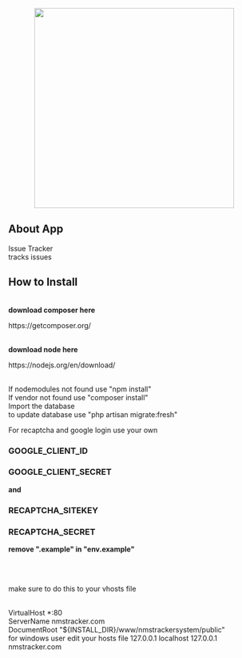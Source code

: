 <p align="center"><img src="https://res.cloudinary.com/dtfbvvkyp/image/upload/v1566331377/laravel-logolockup-cmyk-red.svg" width="400"></p>

## About App
Issue Tracker 
<br>
tracks issues
## How to Install
<br>
<strong>download composer here</strong>
<p>https://getcomposer.org/</p>
<br>
<strong>download node here</strong>
<p>https://nodejs.org/en/download/</p>
<br>
If nodemodules not found use "npm install"
<br>
If vendor not found use "composer install"
<br>
Import the database
<br>
to update database use "php artisan migrate:fresh"
<br>
<p>For recaptcha and google login use your own </p>
<h3>GOOGLE_CLIENT_ID</h3>
<h3>GOOGLE_CLIENT_SECRET</h3>
<p><strong>and</strong> </p>
<h3>RECAPTCHA_SITEKEY</h3>
<h3>RECAPTCHA_SECRET</h3>
<p><strong>remove ".example" in "env.example"</strong></p>
<br><br>
<p>make sure to do this to your vhosts file</p>
<br>
VirtualHost *:80 
<br>
  ServerName nmstracker.com
  <br>
  DocumentRoot "${INSTALL_DIR}/www/nmstrackersystem/public"
  <br>
  for windows user edit your hosts file
  127.0.0.1 localhost
  127.0.0.1 nmstracker.com
